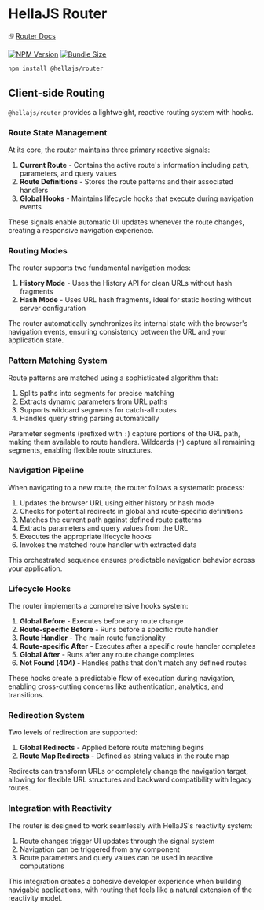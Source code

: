 # HellaJS Router

⮺ [Router Docs](https://hellajs.com/packages/router/router)

[![NPM Version](https://img.shields.io/npm/v/@hellajs/router)](https://www.npmjs.com/package/@hellajs/router)
[![Bundle Size](https://img.shields.io/bundlephobia/minzip/@hellajs/router@latest)](https://bundlephobia.com/package/@hellajs/router)


```bash
npm install @hellajs/router
```

## Client-side Routing

`@hellajs/router` provides a lightweight, reactive routing system with hooks.

### Route State Management

At its core, the router maintains three primary reactive signals:

1. **Current Route** - Contains the active route's information including path, parameters, and query values
2. **Route Definitions** - Stores the route patterns and their associated handlers
3. **Global Hooks** - Maintains lifecycle hooks that execute during navigation events

These signals enable automatic UI updates whenever the route changes, creating a responsive navigation experience.

### Routing Modes

The router supports two fundamental navigation modes:

1. **History Mode** - Uses the History API for clean URLs without hash fragments
2. **Hash Mode** - Uses URL hash fragments, ideal for static hosting without server configuration

The router automatically synchronizes its internal state with the browser's navigation events, ensuring consistency between the URL and your application state.

### Pattern Matching System

Route patterns are matched using a sophisticated algorithm that:

1. Splits paths into segments for precise matching
2. Extracts dynamic parameters from URL paths
3. Supports wildcard segments for catch-all routes
4. Handles query string parsing automatically

Parameter segments (prefixed with `:`) capture portions of the URL path, making them available to route handlers. Wildcards (`*`) capture all remaining segments, enabling flexible route structures.

### Navigation Pipeline

When navigating to a new route, the router follows a systematic process:

1. Updates the browser URL using either history or hash mode
2. Checks for potential redirects in global and route-specific definitions
3. Matches the current path against defined route patterns
4. Extracts parameters and query values from the URL
5. Executes the appropriate lifecycle hooks
6. Invokes the matched route handler with extracted data

This orchestrated sequence ensures predictable navigation behavior across your application.

### Lifecycle Hooks

The router implements a comprehensive hooks system:

1. **Global Before** - Executes before any route change
2. **Route-specific Before** - Runs before a specific route handler
3. **Route Handler** - The main route functionality
4. **Route-specific After** - Executes after a specific route handler completes
5. **Global After** - Runs after any route change completes
6. **Not Found (404)** - Handles paths that don't match any defined routes

These hooks create a predictable flow of execution during navigation, enabling cross-cutting concerns like authentication, analytics, and transitions.

### Redirection System

Two levels of redirection are supported:

1. **Global Redirects** - Applied before route matching begins
2. **Route Map Redirects** - Defined as string values in the route map

Redirects can transform URLs or completely change the navigation target, allowing for flexible URL structures and backward compatibility with legacy routes.

### Integration with Reactivity

The router is designed to work seamlessly with HellaJS's reactivity system:

1. Route changes trigger UI updates through the signal system
2. Navigation can be triggered from any component
3. Route parameters and query values can be used in reactive computations

This integration creates a cohesive developer experience when building navigable applications, with routing that feels like a natural extension of the reactivity model.